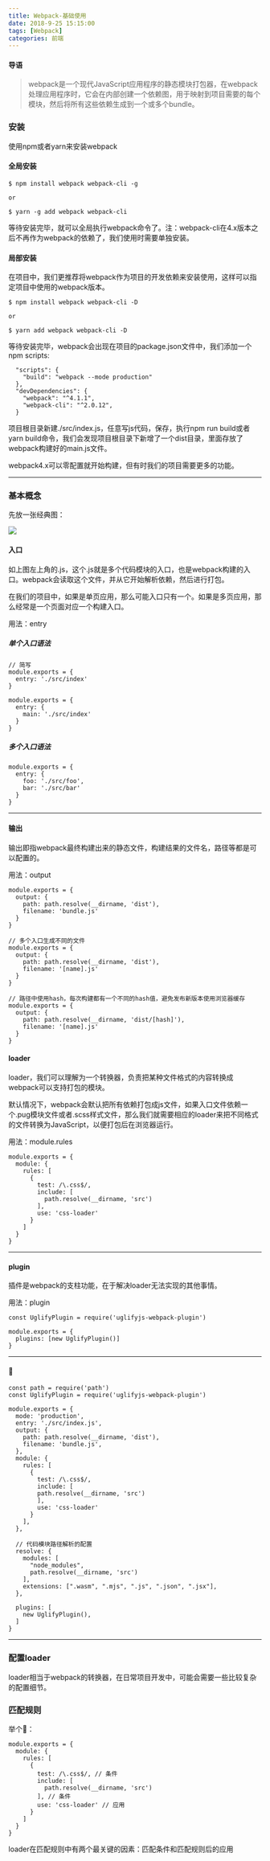 ```yaml
---
title: Webpack-基础使用
date: 2018-9-25 15:15:00
tags: [Webpack]
categories: 前端
---
```


#### 导语
> webpack是一个现代JavaScript应用程序的静态模块打包器，在webpack处理应用程序时，它会在内部创建一个依赖图，用于映射到项目需要的每个模块，然后将所有这些依赖生成到一个或多个bundle。

<!--more-->

### 安装

使用npm或者yarn来安装webpack

#### 全局安装

```
$ npm install webpack webpack-cli -g

or

$ yarn -g add webpack webpack-cli
```

等待安装完毕，就可以全局执行webpack命令了。注：webpack-cli在4.x版本之后不再作为webpack的依赖了，我们使用时需要单独安装。

#### 局部安装

在项目中，我们更推荐将webpack作为项目的开发依赖来安装使用，这样可以指定项目中使用的webpack版本。

```
$ npm install webpack webpack-cli -D

or

$ yarn add webpack webpack-cli -D
```

等待安装完毕，webpack会出现在项目的package.json文件中，我们添加一个npm scripts:

```
  "scripts": {
    "build": "webpack --mode production"
  },
  "devDependencies": {
    "webpack": "^4.1.1",
    "webpack-cli": "^2.0.12",
  }
```

项目根目录新建./src/index.js，任意写js代码，保存，执行npm run build或者yarn build命令，我们会发现项目根目录下新增了一个dist目录，里面存放了webpack构建好的main.js文件。

webpack4.x可以零配置就开始构建，但有时我们的项目需要更多的功能。

***
### 基本概念

先放一张经典图：

![](https://user-gold-cdn.xitu.io/2018/3/19/1623bfac4a1e0945?imageView2/0/w/1280/h/960/format/webp/ignore-error/1)


#### 入口

如上图左上角的.js，这个.js就是多个代码模块的入口，也是webpack构建的入口。webpack会读取这个文件，并从它开始解析依赖，然后进行打包。

在我们的项目中，如果是单页应用，那么可能入口只有一个。如果是多页应用，那么经常是一个页面对应一个构建入口。

用法：entry

##### 单个入口语法

```
// 简写
module.exports = {
  entry: './src/index'
}

module.exports = {
  entry: {
    main: './src/index'
  }
}

```

##### 多个入口语法

```
module.exports = {
  entry: {
    foo: './src/foo',
    bar: './src/bar'
  }
}

```

***
#### 输出

输出即指webpack最终构建出来的静态文件，构建结果的文件名，路径等都是可以配置的。

用法：output

```
module.exports = {
  output: {
    path: path.resolve(__dirname, 'dist'),
    filename: 'bundle.js'
  }
}

// 多个入口生成不同的文件
module.exports = {
  output: {
    path: path.resolve(__dirname, 'dist'),
    filename: '[name].js'
  }
}

// 路径中使用hash，每次构建都有一个不同的hash值，避免发布新版本使用浏览器缓存
module.exports = {
  output: {
    path: path.resolve(__dirname, 'dist/[hash]'),
    filename: '[name].js'
  }
}
```
#### loader

loader，我们可以理解为一个转换器，负责把某种文件格式的内容转换成webpack可以支持打包的模块。

默认情况下，webpack会默认把所有依赖打包成js文件，如果入口文件依赖一个.pug模块文件或者.scss样式文件，那么我们就需要相应的loader来把不同格式的文件转换为JavaScript，以便打包后在浏览器运行。

用法：module.rules

```
module.exports = {
  module: {
    rules: [
      {
        test: /\.css$/,
        include: [
          path.resolve(__dirname, 'src')
        ],
        use: 'css-loader'
      }
    ]
  }
}
```

***
#### plugin

插件是webpack的支柱功能，在于解决loader无法实现的其他事情。

用法：plugin

```
const UglifyPlugin = require('uglifyjs-webpack-plugin')

module.exports = {
  plugins: [new UglifyPlugin()]
}
```

***
#### 🌰

```
const path = require('path')
const UglifyPlugin = require('uglifyjs-webpack-plugin')

module.exports = {
  mode: 'production',
  entry: './src/index.js',
  output: {
    path: path.resolve(__dirname, 'dist'),
    filename: 'bundle.js',
  },
  module: {
    rules: [
      {
        test: /\.css$/,
        include: [
        path.resolve(__dirname, 'src')
        ],
        use: 'css-loader'
      }
    ],
  },

  // 代码模块路径解析的配置
  resolve: {
    modules: [
      "node_modules",
      path.resolve(__dirname, 'src')
    ],
    extensions: [".wasm", ".mjs", ".js", ".json", ".jsx"],
  },

  plugins: [
    new UglifyPlugin(),
  ]
}
```

***
### 配置loader
loader相当于webpack的转换器，在日常项目开发中，可能会需要一些比较复杂的配置细节。

### 匹配规则

举个🌰：

```
module.exports = {
  module: {
    rules: [
      {
        test: /\.css$/, // 条件
        include: [
          path.resolve(__dirname, 'src')
        ], // 条件
        use: 'css-loader' // 应用
      }
    ]
  }
}
```
loader在匹配规则中有两个最关键的因素：匹配条件和匹配规则后的应用

